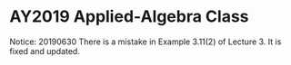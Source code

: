 # AY2019 Applied-Algebra Class

Notice: 20190630 There is a mistake in Example 3.11(2) of Lecture 3. It is fixed and updated.
